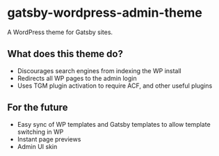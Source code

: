 # gatsby-wordpress-admin-theme

A WordPress theme for Gatsby sites.

## What does this theme do?

- Discourages search engines from indexing the WP install
- Redirects all WP pages to the admin login
- Uses TGM plugin activation to require ACF, and other useful plugins

## For the future

- Easy sync of WP templates and Gatsby templates to allow template switching in WP
- Instant page previews
- Admin UI skin
